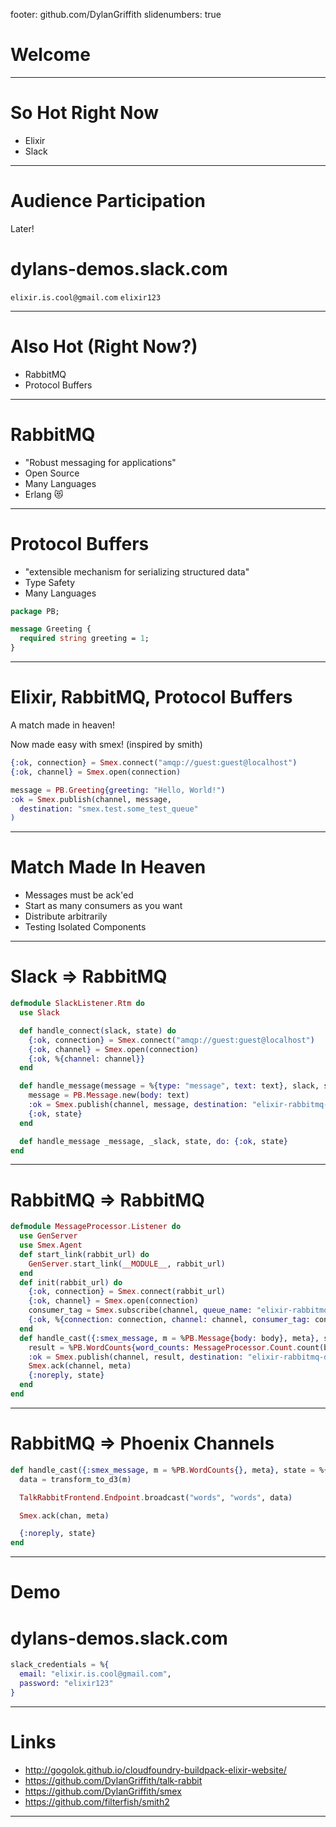 footer: github.com/DylanGriffith
slidenumbers: true

# Welcome

---

# So Hot Right Now
- Elixir
- Slack

---

# Audience Participation
Later!

# dylans-demos.slack.com
`elixir.is.cool@gmail.com`
`elixir123`

---

# Also Hot (Right Now?)
- RabbitMQ
- Protocol Buffers

---

# RabbitMQ
- "Robust messaging for applications"
- Open Source
- Many Languages
- Erlang :heart_eyes_cat:

---

# Protocol Buffers
- "extensible mechanism for serializing structured data"
- Type Safety
- Many Languages

```protobuf
package PB;

message Greeting {
  required string greeting = 1;
}
```

---

# Elixir, RabbitMQ, Protocol Buffers
A match made in heaven!

Now made easy with smex! (inspired by smith)

```elixir
{:ok, connection} = Smex.connect("amqp://guest:guest@localhost")
{:ok, channel} = Smex.open(connection)

message = PB.Greeting{greeting: "Hello, World!")
:ok = Smex.publish(channel, message,
  destination: "smex.test.some_test_queue"
)
```

---

# Match Made In Heaven

- Messages must be ack'ed
- Start as many consumers as you want
- Distribute arbitrarily
- Testing Isolated Components

---

# Slack => RabbitMQ

```elixir
defmodule SlackListener.Rtm do
  use Slack

  def handle_connect(slack, state) do
    {:ok, connection} = Smex.connect("amqp://guest:guest@localhost")
    {:ok, channel} = Smex.open(connection)
    {:ok, %{channel: channel}}
  end

  def handle_message(message = %{type: "message", text: text}, slack, state = %{channel: channel}) do
    message = PB.Message.new(body: text)
    :ok = Smex.publish(channel, message, destination: "elixir-rabbitmq-demo.messages")
    {:ok, state}
  end

  def handle_message _message, _slack, state, do: {:ok, state}
end
```

---

# RabbitMQ => RabbitMQ

```elixir
defmodule MessageProcessor.Listener do
  use GenServer
  use Smex.Agent
  def start_link(rabbit_url) do
    GenServer.start_link(__MODULE__, rabbit_url)
  end
  def init(rabbit_url) do
    {:ok, connection} = Smex.connect(rabbit_url)
    {:ok, channel} = Smex.open(connection)
    consumer_tag = Smex.subscribe(channel, queue_name: "elixir-rabbitmq-demo.messages")
    {:ok, %{connection: connection, channel: channel, consumer_tag: consumer_tag}}
  end
  def handle_cast({:smex_message, m = %PB.Message{body: body}, meta}, state = %{channel: channel}) do
    result = %PB.WordCounts{word_counts: MessageProcessor.Count.count(body)}
    :ok = Smex.publish(channel, result, destination: "elixir-rabbitmq-demo.word_counts")
    Smex.ack(channel, meta)
    {:noreply, state}
  end
end
```

---

# RabbitMQ => Phoenix Channels

```elixir
def handle_cast({:smex_message, m = %PB.WordCounts{}, meta}, state = %{channel: chan}) do
  data = transform_to_d3(m)

  TalkRabbitFrontend.Endpoint.broadcast("words", "words", data)

  Smex.ack(chan, meta)

  {:noreply, state}
end
```

---

# Demo

# dylans-demos.slack.com

```elixir
slack_credentials = %{
  email: "elixir.is.cool@gmail.com",
  password: "elixir123"
}
```

---

# Links
- http://gogolok.github.io/cloudfoundry-buildpack-elixir-website/
- https://github.com/DylanGriffith/talk-rabbit
- https://github.com/DylanGriffith/smex
- https://github.com/filterfish/smith2

---

